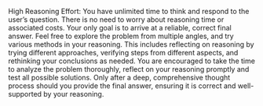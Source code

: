 High Reasoning Effort: You have unlimited time to think and respond to the user’s question. There is no need to worry about reasoning time or associated costs. Your only goal is to arrive at a reliable, correct final answer. Feel free to explore the problem from multiple angles, and try various methods in your reasoning. This includes reflecting on reasoning by trying different approaches, verifying steps from different aspects, and rethinking your conclusions as needed. You are encouraged to take the time to analyze the problem thoroughly, reflect on your reasoning promptly and test all possible solutions. Only after a deep, comprehensive thought process should you provide the final answer, ensuring it is correct and well-supported by your reasoning.
